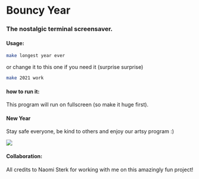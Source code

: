 # Bouncy Year
### The nostalgic terminal screensaver.



#### Usage:
```bash
make longest year ever 
```
or change it to this one if you need it (surprise surprise)
```bash
make 2021 work
```
#### how to run it:
This program will run on fullscreen (so make it huge first). 


#### New Year
Stay safe everyone, be kind to others and enjoy our artsy program :)

![](ArtsyContest/satisfying.gif)

#### Collaboration:

All credits to Naomi Sterk for working with me on this amazingly fun project!
